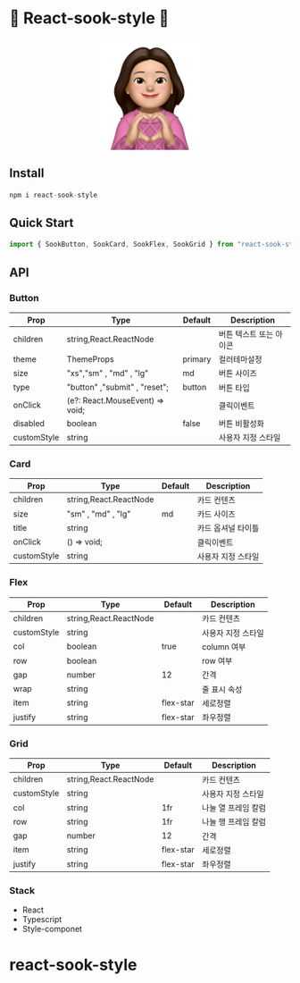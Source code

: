 # 💞 React-sook-style 🫧

<div style='width:100%; display:flex; justify-content:center;
'>
<img src='/public/profile2.png' style='width:200px; height:200px;'
>

</div>

## Install

```js
npm i react-sook-style
```

## Quick Start

```js
import { SookButton, SookCard, SookFlex, SookGrid } from "react-sook-style";
```

## API

### Button

| Prop        | Type                                               | Default | Description             |
| ----------- | -------------------------------------------------- | ------- | ----------------------- |
| children    | string,React.ReactNode                             |         | 버튼 텍스트 또는 아이콘 |
| theme       | ThemeProps                                         | primary | 컬러테마설정            |
| size        | "xs","sm" , "md" , "lg"                            | md      | 버튼 사이즈             |
| type        | "button" ,"submit" , "reset";                      | button  | 버튼 타입               |
| onClick     | (e?: React.MouseEvent<HTMLButtonElement>) => void; |         | 클릭이벤트              |
| disabled    | boolean                                            | false   | 버튼 비활성화           |
| customStyle | string                                             |         | 사용자 지정 스타일      |

### Card

| Prop        | Type                   | Default | Description        |
| ----------- | ---------------------- | ------- | ------------------ |
| children    | string,React.ReactNode |         | 카드 컨텐츠        |
| size        | "sm" , "md" , "lg"     | md      | 카드 사이즈        |
| title       | string                 |         | 카드 옵셔널 타이틀 |
| onClick     | () => void;            |         | 클릭이벤트         |
| customStyle | string                 |         | 사용자 지정 스타일 |

### Flex

| Prop        | Type                   | Default   | Description        |
| ----------- | ---------------------- | --------- | ------------------ |
| children    | string,React.ReactNode |           | 카드 컨텐츠        |
| customStyle | string                 |           | 사용자 지정 스타일 |
| col         | boolean                | true      | column 여부        |
| row         | boolean                |           | row 여부           |
| gap         | number                 | 12        | 간격               |
| wrap        | string                 |           | 줄 표시 속성       |
| item        | string                 | flex-star | 세로정렬           |
| justify     | string                 | flex-star | 좌우정렬           |

### Grid

| Prop        | Type                   | Default   | Description         |
| ----------- | ---------------------- | --------- | ------------------- |
| children    | string,React.ReactNode |           | 카드 컨텐츠         |
| customStyle | string                 |           | 사용자 지정 스타일  |
| col         | string                 | 1fr       | 나눌 열 프레임 칼럼 |
| row         | string                 | 1fr       | 나눌 행 프레임 칼럼 |
| gap         | number                 | 12        | 간격                |
| item        | string                 | flex-star | 세로정렬            |
| justify     | string                 | flex-star | 좌우정렬            |

### Stack

- React
- Typescript
- Style-componet
# react-sook-style
